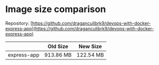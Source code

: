 # Image size comparison

Repository: [https://github.com/draganculibrk9/devops-with-docker-express-app](https://github.com/draganculibrk9/devops-with-docker-express-app)

|         | Old Size | New Size |
|---------|-------------|-------------|
| express-app | 913.86 MB         | 122.54 MB         |
